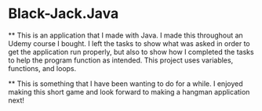 # Black-Jack.Java

 ** This is an application that I made with Java.  I made this throughout an Udemy course I bought.  I left the tasks to show what was asked in order to get the application run properly, but also to show how I completed the tasks to help the program function as intended.  This project uses variables, functions, and loops.
 
 ** This is something that I have been wanting to do for a while.  I enjoyed making this short game and look forward to making a hangman application next!
